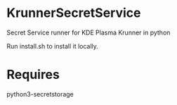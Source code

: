 # KrunnerSecretService
Secret Service runner for KDE Plasma Krunner in python

Run install.sh to install it locally.


# Requires
python3-secretstorage

